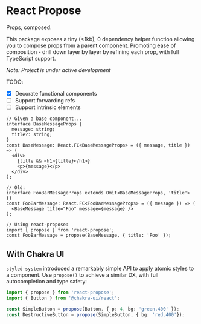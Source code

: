 # React Propose

Props, composed.

This package exposes a tiny (<1kb), 0 dependency helper function allowing you to compose props from a parent component. Promoting ease of composition - drill down layer by layer by refining each prop, with full TypeScript support.

_Note: Project is under active development_

TODO:

- [x] Decorate functional components
- [ ] Support forwarding refs
- [ ] Support intrinsic elements

```tsx
// Given a base component...
interface BaseMessageProps {
  message: string;
  title?: string;
}
const BaseMessage: React.FC<BaseMessageProps> = ({ message, title }) => (
  <div>
    {title && <h1>{title}</h1>}
    <p>{message}</p>
  </div>
);

// Old:
interface FooBarMessageProps extends Omit<BaseMessageProps, 'title'> {}
const FooBarMessage: React.FC<FooBarMessageProps> = ({ message }) => (
  <BaseMessage title="Foo" message={message} />
);

// Using react-propose:
import { propose } from 'react-propose';
const FooBarMessage = propose(BaseMessage, { title: 'Foo' });
```

## With Chakra UI

`styled-system` introduced a remarkably simple API to apply atomic styles to a component. Use `propose()` to achieve a similar DX, with full autocompletion and type safety:

```ts
import { propose } from 'react-propose';
import { Button } from '@chakra-ui/react';

const SimpleButton = propose(Button, { p: 4, bg: 'green.400' });
const DestructiveButton = propose(SimpleButton, { bg: 'red.400'});
```
